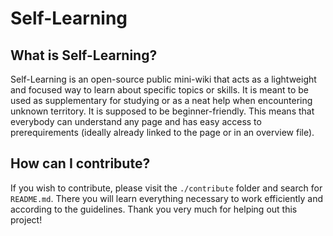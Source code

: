 # Self-Learning

## What is Self-Learning?

Self-Learning is an open-source public mini-wiki that acts as a lightweight and focused way to learn about specific topics or skills.
It is meant to be used as supplementary for studying or as a neat help when encountering unknown territory.
It is supposed to be beginner-friendly. This means that everybody can understand any page and has easy access to prerequirements (ideally already linked to the page or in an overview file).

## How can I contribute?

If you wish to contribute, please visit the `./contribute` folder and search for `README.md`.
There you will learn everything necessary to work efficiently and according to the guidelines.
Thank you very much for helping out this project!
